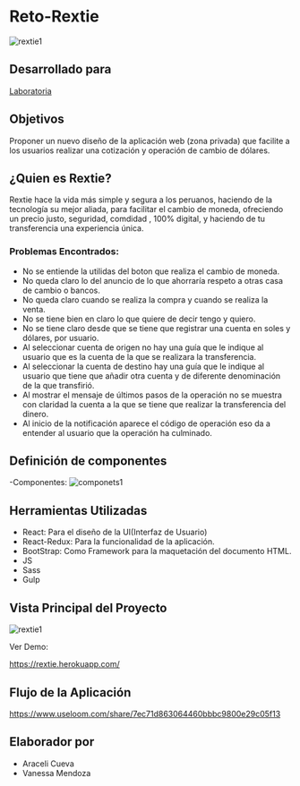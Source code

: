 # Reto-Rextie
![rextie1](https://user-images.githubusercontent.com/32307611/38338406-108ea7f4-382f-11e8-892b-a0605767471c.png)

## Desarrollado para 
[Laboratoria](http://laboratoria.la)


## Objetivos

Proponer un nuevo diseño de la aplicación web (zona privada) que facilite a los usuarios realizar una cotización y operación de cambio de dólares.

## ¿Quien es Rextie?

Rextie hace la vida más simple y segura a los peruanos, haciendo de la tecnología su mejor aliada, para facilitar el cambio de moneda, ofreciendo un precio justo, seguridad, comdidad , 100% digital, y haciendo de tu transferencia una experiencia única.

### Problemas Encontrados:

- No se entiende la  utilidas del boton que realiza el cambio de moneda.
- No queda claro lo del anuncio de lo que ahorraría respeto a otras casa de cambio o bancos.
- No queda claro cuando se realiza la compra y cuando se realiza la venta.
- No se tiene bien en claro lo que quiere de decir tengo y quiero.
- No se tiene claro desde que se tiene que registrar una cuenta en soles y dólares, por usuario.
- Al seleccionar cuenta de origen no hay una guía que le indique al usuario que es la cuenta de la que se realizara la transferencia.
- Al seleccionar la cuenta de destino hay una guía que le indique al usuario que tiene que añadir otra cuenta y de diferente denominación de la que transfirió.
- Al mostrar el mensaje de últimos pasos de la operación no se muestra con claridad la cuenta a la que se tiene que realizar la transferencia del dinero.
- Al inicio de la notificación aparece el código de operación eso da a entender al usuario que la operación ha culminado.

## Definición de componentes

  -Componentes:
  ![componets1](https://user-images.githubusercontent.com/32307611/37600933-bd2136ac-2b56-11e8-98e3-365458e946c5.jpg)

## Herramientas Utilizadas

- React: Para el diseño de la UI(Interfaz de Usuario)
- React-Redux: Para la funcionalidad de la aplicación.
- BootStrap: Como Framework para la maquetación del documento HTML.
- JS
- Sass
- Gulp

## Vista Principal del Proyecto

![rextie1](https://user-images.githubusercontent.com/32307611/38338406-108ea7f4-382f-11e8-892b-a0605767471c.png)

Ver Demo:

https://rextie.herokuapp.com/

## Flujo de la Aplicación
https://www.useloom.com/share/7ec71d863064460bbbc9800e29c05f13

## Elaborador por

- Araceli Cueva
- Vanessa Mendoza

